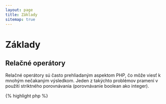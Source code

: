 ```yaml
---
layout: page
title: Základy
sitemap: true
---
```


# Základy

## Relačné operátory

Relačné operátory sú často prehliadaným aspektom PHP, čo môže viesť k mnohým nečakaným výsledkom. Jeden z takýchto
problémov pramení v použití striktného porovnávania (porovnávanie boolean ako integer). 

{% highlight php %}
<?php
$a = 5;                  // číslo 5 ako integer 

var_dump($a == 5);       // porovnanie hodnôt; návratová hodnota true
var_dump($a == '5');     // porovnanie hodnôt (ignorovanie typov); návratová hodnota true
var_dump($a === 5);      // porovnanie typov a hodnôt (integer vs. integer); návratová hodnota true
var_dump($a === '5');    // porovnanie typov a hodnôt (integer vs. string); návratová hodnota false

// Porovnávanie rovnosti
if (strpos('testovanie', 'test')) {  // 'test' sa nachádza na pozícii 0, ktorá je interpretovaná ako hodnota boolean 'false'
    // kód...
}

// ... oproti striktnému porovnávaniu
if (strpos('testovanie', 'test') !== false) {  //  na základe striktného porovnávania (0 !== false) je výsledok 'true'
    // kód...
}
{% endhighlight %}

* [Relačné operátory](http://php.net/language.operators.comparison)
* [Tabuľka pre porovnanie typov](http://php.net/types.comparisons)
* [Ťahák pre porovnanie typov](http://phpcheatsheets.com/index.php?page=compare)

## Príkazy vetvenia

### Príkaz if

Pri použití príkazov 'if/else' vo funkcií, alebo metóde triedy je bežnou mylnou predstavou, že pre deklaráciu možných
následkov musí byť v spojení s 'if' použitý aj príkaz 'else'. Ak je ale požadovaným výsledkom návratová hodnota,
potom príkaz 'else' nie je potrebný. Príkaz 'return' v tomto prípade ukončí funkciu, čím sa použitie 'else' stáva
diskutabilné.

{% highlight php %}
<?php
function test($a)
{
    if ($a) {
        return true;
    } else {
        return false;
    }
}

// oproti použitiu

function test($a)
{
    if ($a) {
        return true;
    }
    return false;    // 'else' nie je potrebné
}

// prípadne ešte kratšieho zápisu

function test($a)
{
    return (bool) $a;
}

{% endhighlight %}

* [Príkaz if v PHP manuále](http://php.net/control-structures.if)

### Príkaz switch

Použitie príkazu switch je výborným spôsobom ako predísť nekonečným vetveniam, ku ktorým môže dôjsť v prípade
použitia 'if' a 'elseif'. Pri použití je ale treba dávať pozor na niekoľko vecí:

- príkaz switch porovnáva hodnoty, ale neporovnáva typ (ekvivalent k '==')
- príkaz iteruje cez všetky vetvy až pokiaľ nenájde zhodu. Ak sa zhoda nenájde, potom použije vetvu default (ak je definovaná)
- bez použitia 'break' vo vetve, príkaz pokračuje v iterácii až pokiaľ na break, alebo return nenarazí 
- v prípade použitia príkazu 'return' je ďalšie použitie 'break' zbytočné, nakoľko return funkciu ukončí

{% highlight php %}
<?php
$answer = test(2);    // vykoná kód vo vetvách 'case 2' aj 'case 3'

function test($a)
{
    switch ($a) {
        case 1:
            // kód...
            break;            // príkaz break je určený pre ukončenie podmienky príkazu switch
        case 2:
            // kód...         // bez použitia break bude porovnávanie pokračovať ďalej vo vetve 'case 3'
        case 3:
            // kód...
            return $result;   // 'return' ukončí beh funkcie
        default:
            // kód...
            return $error;
    }
}
{% endhighlight %}

* [Príkaz switch v PHP manuále](http://php.net/control-structures.switch)
* [PHP switch](http://phpswitch.com/)

## Globálne menné priestory

Pri použití menných priestorov, sa vám môže stať, že interné funkcie budú skryté za funkciami, ktoré ste napísali vy.
Pre použitie takýchto globálnych funkcií, použite spätné lomítko pred názvom funkcie.

{% highlight php %}
<?php
namespace phptherightway;

function fopen()
{
    $file = \fopen();    // Názov vašej funkcie je rovnaký, ako názov internej funkcie.
                         // Vyvolá funkciu z globálneho menného priestory pomocou pridania '\'. 
}

function array()
{
    $iterator = new \ArrayIterator();    // ArrayIterator je interná trieda. Pri použití tejto triedy bez spätného lomítka
                                         // sa ju PHP najprv pokúsi nájsť v rámci vášho menného priestoru.
}
{% endhighlight %}

* [Globálne menné priestory](http://php.net/language.namespaces.global)
* [Globálne pravidlá](http://php.net/userlandnaming.rules)

## Reťazce

### Spájanie reťazcov

- If your line extends beyond the recommended line length (120 characters), consider concatenating your line
- For readability it is best to use concatenation operators over concatenating assignment operators
- While within the original scope of the variable, indent when concatenation uses a new line


{% highlight php %}
<?php
$a  = 'Multi-line example';    // zreťazujúci operátor priradenia (.=)
$a .= "\n";
$a .= 'of what not to do';

// vs

$a = 'Multi-line example'      // operátor zreťazenia (.)
    . "\n"                     // odsadenie nových riadkov
    . 'of what to do';
{% endhighlight %}

* [String Operators](http://php.net/language.operators.string)

### String types

Strings are a series of characters, which should sound fairly simple. That said, there are a few different types of
strings and they offer slightly different syntax, with slightly different behaviors.

#### Single quotes

Single quotes are used to denote a "literal string". Literal strings do not attempt to parse special characters or
variables.

If using single quotes, you could enter a variable name into a string like so: `'some $thing'`, and you would see the
exact output of `some $thing`. If using double quotes, that would try to evaluate the `$thing` variable name and show
errors if no variable was found.


{% highlight php %}
<?php
echo 'This is my string, look at how pretty it is.';    // no need to parse a simple string

/**
 * Output:
 *
 * This is my string, look at how pretty it is.
 */
{% endhighlight %}

* [Single quote](http://php.net/language.types.string#language.types.string.syntax.single)

#### Double quotes

Double quotes are the Swiss Army Knife of strings. They will not only parse variables as mentioned above, but all sorts
of special characters, like `\n` for newline, `\t` for a tab, etc.

{% highlight php %}
<?php
echo 'phptherightway is ' . $adjective . '.'     // a single quotes example that uses multiple concatenating for
    . "\n"                                       // variables and escaped string
    . 'I love learning' . $code . '!';

// vs

echo "phptherightway is $adjective.\n I love learning $code!"  // Instead of multiple concatenating, double quotes
                                                               // enables us to use a parsable string
{% endhighlight %}

Double quotes can contain variables; this is called "interpolation".

{% highlight php %}
<?php
$juice = 'plum';
echo "I like $juice juice";    // Output: I like plum juice
{% endhighlight %}

When using interpolation, it is often the case that the variable will be touching another character. This will result
in some confusion as to what is the name of the variable, and what is a literal character.

To fix this problem, wrap the variable within a pair of curly brackets.

{% highlight php %}
<?php
$juice = 'plum';
echo "I drank some juice made of $juices";    // $juice cannot be parsed

// vs

$juice = 'plum';
echo "I drank some juice made of {$juice}s";    // $juice will be parsed

/**
 * Complex variables will also be parsed within curly brackets
 */

$juice = array('apple', 'orange', 'plum');
echo "I drank some juice made of {$juice[1]}s";   // $juice[1] will be parsed
{% endhighlight %}

* [Double quotes](http://php.net/language.types.string#language.types.string.syntax.double)

#### Nowdoc syntax

Nowdoc syntax was introduced in 5.3 and internally behaves the same way as single quotes except it is suited toward the
use of multi-line strings without the need for concatenating.

{% highlight php %}
<?php
$str = <<<'EOD'             // initialized by <<<
Example of string
spanning multiple lines
using nowdoc syntax.
$a does not parse.
EOD;                        // closing 'EOD' must be on it's own line, and to the left most point

/**
 * Output:
 *
 * Example of string
 * spanning multiple lines
 * using nowdoc syntax.
 * $a does not parse.
 */
{% endhighlight %}

* [Nowdoc syntax](http://php.net/language.types.string#language.types.string.syntax.nowdoc)

#### Heredoc syntax

Heredoc syntax internally behaves the same way as double quotes except it is suited toward the use of multi-line
strings without the need for concatenating.

{% highlight php %}
<?php
$a = 'Variables';

$str = <<<EOD               // initialized by <<<
Example of string
spanning multiple lines
using heredoc syntax.
$a are parsed.
EOD;                        // closing 'EOD' must be on it's own line, and to the left most point

/**
 * Output:
 *
 * Example of string
 * spanning multiple lines
 * using heredoc syntax.
 * Variables are parsed.
 */
{% endhighlight %}

* [Heredoc syntax](http://php.net/language.types.string#language.types.string.syntax.heredoc)

### Which is quicker?

There is a myth floating around that single quote strings are fractionally quicker than double quote strings. This is
fundamentally not true.

If you are defining a single string and not trying to concatenate values or anything complicated, then either a single
or double quoted string will be entirely identical. Neither are quicker.

If you are concatenating multiple strings of any type, or interpolate values into a double quoted string, then the
results can vary. If you are working with a small number of values, concatenation is minutely faster. With a lot of
values, interpolating is minutely faster.

Regardless of what you are doing with strings, none of the types will ever have any noticeable impact on your
application. Trying to rewrite code to use one or the other is always an exercise in futility, so avoid this micro-
optimization unless you really understand the meaning and impact of the differences.

* [Disproving the Single Quotes Performance Myth](http://nikic.github.io/2012/01/09/Disproving-the-Single-Quotes-Performance-Myth.html)


## Ternary operators

Ternary operators are a great way to condense code, but are often used in excess. While ternary operators can be
stacked/nested, it is advised to use one per line for readability.

{% highlight php %}
<?php
$a = 5;
echo ($a == 5) ? 'yay' : 'nay';
{% endhighlight %}

In comparison, here is an example that sacrifices all forms of readability for the sake of reducing the line count.

{% highlight php %}
<?php
echo ($a) ? ($a == 5) ? 'yay' : 'nay' : ($b == 10) ? 'excessive' : ':(';    // excess nesting, sacrificing readability
{% endhighlight %}

To 'return' a value with ternary operators use the correct syntax.

{% highlight php %}
<?php
$a = 5;
echo ($a == 5) ? return true : return false;    // this example will output an error

// vs

$a = 5;
return ($a == 5) ? 'yay' : 'nope';    // this example will return 'yay'

{% endhighlight %}

It should be noted that you do not need to use a ternary operator for returning a boolean value. An example of this
would be.

{% highlight php %}
<?php
$a = 3;
return ($a == 3) ? true : false; // Will return true or false if $a == 3

// vs

$a = 3;
return $a == 3; // Will return true or false if $a == 3

{% endhighlight %}

This can also be said for all operations(===, !==, !=, == etc).

#### Utilising brackets with ternary operators for form and function

When utilising a ternary operator, brackets can play their part to improve code readability and also to include unions
within blocks of statements. An example of when there is no requirement to use bracketing is:

{% highlight php %}
<?php
$a = 3;
return ($a == 3) ? "yay" : "nope"; // return yay or nope if $a == 3

// vs

$a = 3;
return $a == 3 ? "yay" : "nope"; // return yay or nope if $a == 3
{% endhighlight %}

Bracketing also affords us the capability of creating unions within a statement block where the block will be checked
as a whole. Such as this example below which will return true if both ($a == 3 and $b == 4) are true and $c == 5 is
also true.

{% highlight php %}
<?php
return ($a == 3 && $b == 4) && $c == 5;
{% endhighlight %}

Another example is the snippet below which will return true if ($a != 3 AND $b != 4) OR $c == 5.

{% highlight php %}
<?php
return ($a != 3 && $b != 4) || $c == 5;
{% endhighlight %}

Since PHP 5.3, it is possible to leave out the middle part of the ternary operator.
Expression "expr1 ?: expr3" returns expr1 if expr1 evaluates to TRUE, and expr3 otherwise.

* [Ternary operators](http://php.net/language.operators.comparison)

## Variable declarations

At times, coders attempt to make their code "cleaner" by declaring predefined variables with a different name. What
this does in reality is to double the memory consumption of said script. For the example below, let us say an example
string of text contains 1MB worth of data, by copying the variable you've increased the scripts execution to 2MB.

{% highlight php %}
<?php
$about = 'A very long string of text';    // uses 2MB memory
echo $about;

// vs

echo 'A very long string of text';        // uses 1MB memory
{% endhighlight %}

* [Performance tips](http://web.archive.org/web/20140625191431/https://developers.google.com/speed/articles/optimizing-php)

